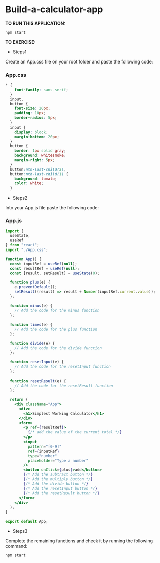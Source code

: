 # Build-a-calculator-app

**TO RUN THIS APPLICATION:**

```bash
npm start
```

**TO EXERCISE:**

- Steps1

Create an App.css file on your root folder and paste the following code:

### App.css
```css
* {
    font-family: sans-serif;
  }
  input,
  button {
    font-size: 20px;
    padding: 10px;
    border-radius: 5px;
  }
  input {
    display: block;
    margin-bottom: 20px;
  }
  button {
    border: 1px solid gray;
    background: whitesmoke;
    margin-right: 5px;
  }
  button:nth-last-child(2),
  button:nth-last-child(1) {
    background: tomato;
    color: white;
  }
```

- Steps2

Into your App.js file paste the following code:

### App.js
```jsx
import {
  useState,
  useRef
} from "react"; 
import "./App.css";

function App() { 
  const inputRef = useRef(null); 
  const resultRef = useRef(null); 
  const [result, setResult] = useState(0); 
 
  function plus(e) { 
    e.preventDefault(); 
    setResult((result) => result + Number(inputRef.current.value)); 
  }; 
 
  function minus(e) { 
  	// Add the code for the minus function 
  };
 
  function times(e) { 
    // Add the code for the plus function 
  }; 
 
  function divide(e) { 
    // Add the code for the divide function 
  };
 
  function resetInput(e) { 
    // Add the code for the resetInput function 
  }; 
 
  function resetResult(e) { 
  	// Add the code for the resetResult function 
  }; 
 
  return ( 
    <div className="App"> 
      <div> 
        <h1>Simplest Working Calculator</h1> 
      </div> 
      <form> 
        <p ref={resultRef}> 
          {/* add the value of the current total */} 
        </p> 
        <input
          pattern="[0-9]" 
          ref={inputRef} 
          type="number" 
          placeholder="Type a number" 
        /> 
        <button onClick={plus}>add</button> 
        {/* Add the subtract button */} 
        {/* Add the multiply button */} 
        {/* Add the divide button */} 
        {/* Add the resetInput button */} 
        {/* Add the resetResult button */} 
      </form> 
    </div> 
  ); 
} 
 
export default App; 
```

- Steps3

Complete the remaining functions and check it by running the following command:

```bash
npm start
```
  